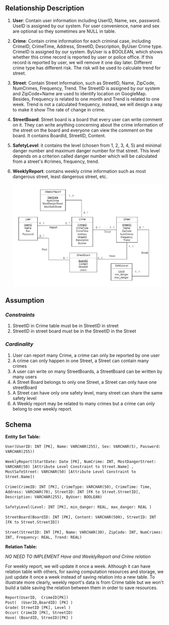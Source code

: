 
## Relationship Description
1. **User**: Contain user information including UserID, Name, sex, password.  UseID is assigned by our system. For user convenience, name and sex are optional so they sometimes are NULL in table. 

2. **Crime**: Contain crime information for each criminal case, including CrimeID, CrimeTime, Address, StreetID, Description,
    ByUser Crime type.  CrimeID is assigned by our system. ByUser is a BOOLEAN, which shows whether this crime record is reported by user or police office. If this record is reported by user, we will remove it one day later. Different crime type has different risk. The risk will be used to calculate trend for street. 

3. **Street**: Contain Street information, such as StreetID, Name, ZipCode, NumCrimes, Frequency, Trend. The StreetID is assigned by our system and ZipCode+Name are used to identify location on GoogleMap. Besides, Frequency is related to one month and Trend is related to one week. Trend is not a calculated frequency, instead, we will design a way to make it show The rate of change in crime.  

4. **StreetBoard**: Street board is a board that every user can write comment on it. They can write anything concerning about the crime information of the street on the board and everyone can view the comment on the board. It contains BoardId, StreetID, Content.  

5. **SafetyLevel**: it contains the level (chosen from 1, 2, 3, 4, 5) and minimal danger number and maximum danger number for that street. This level depends on a criterion called danger number which will be calculated from a street's #crimes, frequency, trend. 

6. **WeeklyReport**: contains weekly crime information such as most dangerous street, least dangerous street, etc.   

   ![schema](schema.jpg)

## Assumption

### *Constraints*
1. StreetID in Crime table must be in StreetID in street
2. StreetID in street board must be in the StreetID in the Street
### *Cardinality*
1. User can report many Crime, a crime can only be reported by one user
2. A crime can only happen in one Street, a Street can contain many crimes
3. A user can write on many StreetBoards, a StreetBoard can be written by many users
4. A Street Board belongs to only one Street, a Street can only have one streetBoard
5. A Street can have only one safety level, many street can share the same safety level
6. A Weekly report may be related to many crimes but a crime can only belong to one weekly report.

## Schema

**Entity Set Table:**

    User(UserID: INT [PK], Name: VARCHAR(255), Sex: VARCHAR(5), Password: VARCHAR(255))
    
    WeeklyReport(StartDate: Date [PK], NumCrime: INT, MostDangerStreet: VARCHAR(50) [Attribute Level Constraint to Street.Name] , MostSafeStreet: VARCHAR(50) [Attribute Level Constraint to Street.Name])
    
    Crime(CrimeID: INT [PK], CrimeType: VARCHAR(50), CrimeTime: Time, Address: VARCHAR(70), StreetID: INT [FK to Street.StreetID], Description: VARCHAR(255), ByUser: BOOLEAN)
    
    SafetyLevel(Level: INT [PK], min_danger: REAL, max_danger: REAL )
    
    StreetBoard(BoardID: INT [PK], Content: VARCHAR(500), StreetID: INT [FK to Street.StreetID])
    
    Street(StreetID: INT [PK], Name: VARCHAR(30), ZipCode: INT, NumCrimes: INT, Frequency: REAL, Trend: REAL)



**Relation Table:**

*NO NEED TO IMPLEMENT Have and WeeklyReport and Crime relation*

For weekly report, we will update it once a week. Although it can have relation table with others, for saving computation resources and storage, we just update it once a week instead of saving relation into a new table. To illustrate more clearly, weekly report's data is from Crime table but we won't build a table saving the relation between them in order to save resources.

    Report(UserID,  CrimeID[PK])
    Post(  (UserID,BoardID) [PK] )
    Grade( StreetID [PK], Level )
    Occur( CrimeID [PK], StreetID)
    Have( (BoardID, StreeID)[PK] )

